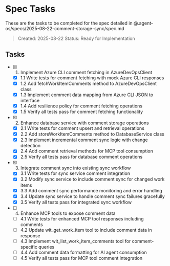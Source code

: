 # Spec Tasks

These are the tasks to be completed for the spec detailed in @.agent-os/specs/2025-08-22-comment-storage-sync/spec.md

> Created: 2025-08-22
> Status: Ready for Implementation

## Tasks

- [x] 1. Implement Azure CLI comment fetching in AzureDevOpsClient
  - [x] 1.1 Write tests for comment fetching with mock Azure CLI responses
  - [x] 1.2 Add fetchWorkItemComments method to AzureDevOpsClient class
  - [x] 1.3 Implement comment data mapping from Azure CLI JSON to interface
  - [x] 1.4 Add resilience policy for comment fetching operations
  - [x] 1.5 Verify all tests pass for comment fetching functionality

- [x] 2. Enhance database service with comment storage operations
  - [x] 2.1 Write tests for comment upsert and retrieval operations
  - [x] 2.2 Add storeWorkItemComments method to DatabaseService class
  - [x] 2.3 Implement incremental comment sync logic with change detection
  - [x] 2.4 Add comment retrieval methods for MCP tool consumption
  - [x] 2.5 Verify all tests pass for database comment operations

- [x] 3. Integrate comment sync into existing sync workflow
  - [x] 3.1 Write tests for sync service comment integration
  - [x] 3.2 Modify sync service to include comment sync for changed work items
  - [x] 3.3 Add comment sync performance monitoring and error handling
  - [x] 3.4 Update sync service to handle comment sync failures gracefully
  - [x] 3.5 Verify all tests pass for integrated sync workflow

- [ ] 4. Enhance MCP tools to expose comment data
  - [ ] 4.1 Write tests for enhanced MCP tool responses including comments
  - [ ] 4.2 Update wit_get_work_item tool to include comment data in response
  - [ ] 4.3 Implement wit_list_work_item_comments tool for comment-specific queries
  - [ ] 4.4 Add comment data formatting for AI agent consumption
  - [ ] 4.5 Verify all tests pass for MCP tool comment integration

